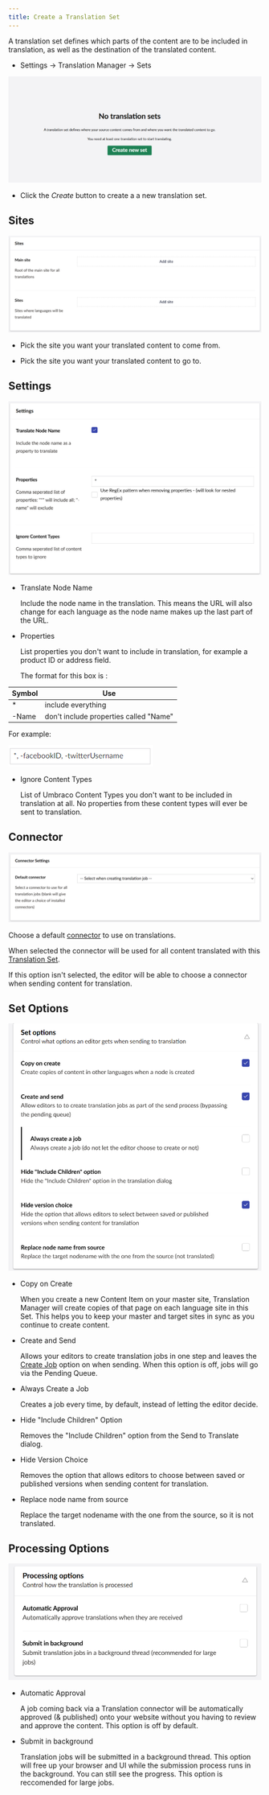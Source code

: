 ```yaml
---
title: Create a Translation Set
---
```


A translation set defines which parts of the content are to be included in translation, as well as the destination of the translated content. 

- Settings -> Translation Manager -> Sets 

![The create set button](Create-Set.png)

- Click the *Create* button to create a a new translation set.

## Sites 
![Translation set options](translationsets.png)
- Pick the site you want your translated content to come from.

- Pick the site you want your translated content to go to.

## Settings 
![Settings box](properties.png)

- Translate Node Name

    Include the node name in the translation. This means the URL will also change for each language as the node name makes up the last part of the URL.

- Properties 

    List properties you don't want to include in translation, for example a product ID or address field. 

    The format for this box is : 

Symbol | Use
-------|---
\*     | include everything
-Name  | don't include properties called "Name"

 For example:

 ![Example](notwitter.png)

 

- Ignore Content Types

   List of Umbraco Content Types you don't want to be included in translation at all. No properties from these content types will ever be sent to translation.


## Connector
 ![Connector options](defaultconnector.png)

   Choose a default [connector](../reference/fundementals/connector) to use on translations. 
   
   When selected the connector will be used for all content translated with this [Translation Set](../reference/fundementals/set).
   
   If this option isn't selected, the editor will be able to choose a connector when sending content for translation.

## Set Options 
 ![Set flags options](actionsbox.png)
    
- Copy on Create 
  
    When you create a new Content Item on your master site, Translation Manager will create copies of that page on each language site in this Set. This helps you to keep your master and target sites in sync as you continue to create content. 

- Create and Send 

    Allows your editors to create translation jobs in one step and leaves the [Create Job](send) option on when sending. When this option is off, jobs will go via the Pending Queue.
    
- Always Create a Job

    Creates a job every time, by default, instead of letting the editor decide.  

- Hide "Include Children" Option

    Removes the "Include Children" option from the Send to Translate dialog. 

- Hide Version Choice

    Removes the option that allows editors to choose between saved or published versions when sending content for translation.

- Replace node name from source
    
    Replace the target nodename with the one from the source, so it is not translated. 
## Processing Options

![processbox](processBox.png)

- Automatic Approval

    A job coming back via a Translation connector will be automatically approved (& published) onto your website without you having to review and approve the content. This option is off by default.

- Submit in background

   Translation jobs will be submitted in a background thread. This option will free up your browser and UI while the submission process runs in the background. You can still see the progress. This option is reccomended for large jobs.